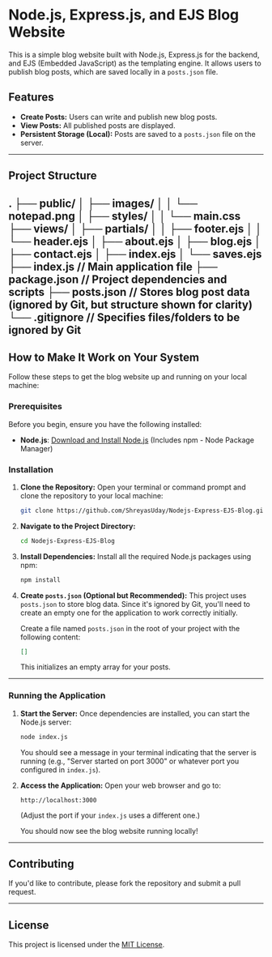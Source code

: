 # Node.js, Express.js, and EJS Blog Website

This is a simple blog website built with Node.js, Express.js for the backend, and EJS (Embedded JavaScript) as the templating engine. It allows users to publish blog posts, which are saved locally in a `posts.json` file.

## Features

* **Create Posts:** Users can write and publish new blog posts.
* **View Posts:** All published posts are displayed.
* **Persistent Storage (Local):** Posts are saved to a `posts.json` file on the server.

---
## Project Structure

.
├── public/
│   ├── images/
│   │   └── notepad.png
│   ├── styles/
│   │   └── main.css
├── views/
│   ├── partials/
│   │   ├── footer.ejs
│   │   └── header.ejs
│   ├── about.ejs
│   ├── blog.ejs
│   ├── contact.ejs
│   ├── index.ejs
│   └── saves.ejs
├── index.js          // Main application file
├── package.json      // Project dependencies and scripts
├── posts.json        // Stores blog post data (ignored by Git, but structure shown for clarity)
└── .gitignore        // Specifies files/folders to be ignored by Git
---

## How to Make It Work on Your System

Follow these steps to get the blog website up and running on your local machine:

### Prerequisites

Before you begin, ensure you have the following installed:

* **Node.js**: [Download and Install Node.js](https://nodejs.org/en/download/) (Includes npm - Node Package Manager)

### Installation

1.  **Clone the Repository:**
    Open your terminal or command prompt and clone the repository to your local machine:

    ```bash
    git clone https://github.com/ShreyasUday/Nodejs-Express-EJS-Blog.git
    ```

2.  **Navigate to the Project Directory:**
    ```bash
    cd Nodejs-Express-EJS-Blog
    ```

3.  **Install Dependencies:**
    Install all the required Node.js packages using npm:

    ```bash
    npm install
    ```

4.  **Create `posts.json` (Optional but Recommended):**
    This project uses `posts.json` to store blog data. Since it's ignored by Git, you'll need to create an empty one for the application to work correctly initially.

    Create a file named `posts.json` in the root of your project with the following content:
    ```json
    []
    ```
    This initializes an empty array for your posts.

---

### Running the Application

1.  **Start the Server:**
    Once dependencies are installed, you can start the Node.js server:

    ```bash
    node index.js
    ```
    You should see a message in your terminal indicating that the server is running (e.g., "Server started on port 3000" or whatever port you configured in `index.js`).

2.  **Access the Application:**
    Open your web browser and go to:

    ```
    http://localhost:3000
    ```
    (Adjust the port if your `index.js` uses a different one.)

    You should now see the blog website running locally!

---

## Contributing

If you'd like to contribute, please fork the repository and submit a pull request.

---

## License

This project is licensed under the [MIT License](LICENSE).
